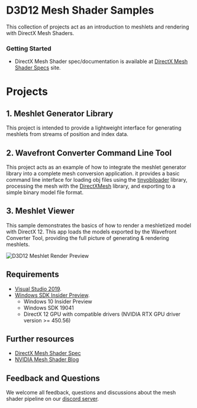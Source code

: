 # D3D12 Mesh Shader Samples
This collection of projects act as an introduction to meshlets and rendering with DirectX Mesh Shaders. 

### Getting Started
* DirectX Mesh Shader spec/documentation is available at [DirectX Mesh Shader Specs](https://microsoft.github.io/DirectX-Specs/d3d/MeshShader.html) site.

# Projects
## 1. Meshlet Generator Library
This project is intended to provide a lightweight interface for generating meshlets from streams of position and index data.

## 2. Wavefront Converter Command Line Tool
This project acts as an example of how to integrate the meshlet generator library into a complete mesh conversion application. it provides a basic command line interface for loading obj files using the [tinyobjloader](https://github.com/tinyobjloader/tinyobjloader) library, processing the mesh with the [DirectXMesh](https://github.com/microsoft/DirectXMesh) library, and exporting to a simple binary model file format.

## 3. Meshlet Viewer
This sample demonstrates the basics of how to render a meshletized model with DirectX 12. This app loads the models exported by the Wavefront Converter Tool, providing the full picture of generating & rendering meshlets. 

![D3D12 Meshlet Render Preview](src/preview.png)

## Requirements
* [Visual Studio 2019](https://www.visualstudio.com/).
* [Windows SDK Insider Preview](https://www.microsoft.com/en-us/software-download/windowsinsiderpreviewSDK).
  * Windows 10 Insider Preview
  * Windows SDK 19041
  * DirectX 12 GPU with compatible drivers (NVIDIA RTX GPU driver version >= 450.56)

## Further resources
* [DirectX Mesh Shader Spec](https://microsoft.github.io/DirectX-Specs/d3d/MeshShader.html)
* [NVIDIA Mesh Shader Blog](https://devblogs.nvidia.com/introduction-turing-mesh-shaders/)

## Feedback and Questions
We welcome all feedback, questions and discussions about the mesh shader pipeline on our [discord server](http://discord.gg/directx).
